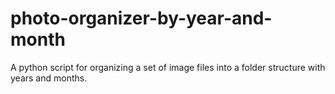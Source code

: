 # photo-organizer-by-year-and-month
A python script for organizing a set of image files into a folder structure with years and months.
